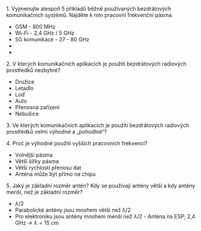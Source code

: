 1. Vyjmenujte alespoň 5 příkladů běžně používaných bezdrátových komunikačních systémů. Najděte k nim pracovní frekvenční pásma.
- GSM - 800 MHz
- Wi-Fi - 2,4 GHz / 5 GHz
- 5G komunikace - 27 - 80 GHz
- 
- 

2. V kterých komunikačních aplikacích je použití bezdrátových radiových prostředků nezbytné?
- Družice
- Letadlo
- Loď
- Auto
- Přenosná zařízení
- Nebušice

3. Ve kterých komunikačních aplikacích je použití bezdrátových radiových prostředků velmi výhodné a „pohodlné“?


4. Proč je výhodné použití vyšších pracovních frekvencí?
- Volnější pásma
- Větší šířky pásma 
- Větší rychlosti přenosu dat
- Anténa může být přímo na chipu

5. Jaký je základní rozměr antén? Kdy se používají antény větší a kdy antény menší, než je základní rozměr?
- $\lambda / 2$
- Parabolické antény jsou mnohem větší než $\lambda / 2$
- Pro elektroniku jsou antény mnohem menší než $\lambda / 2$ - Anténa na ESP; 2,4 GHz -> $\lambda = 15 \text{ cm}$
